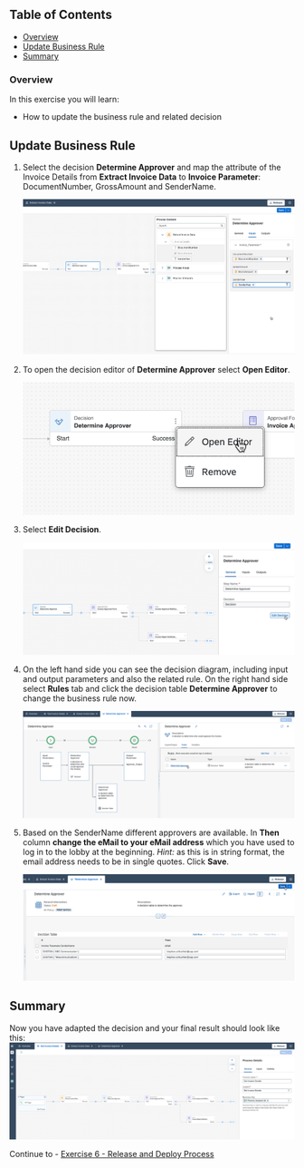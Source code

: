
## Table of Contents
 - [Overview](#overview)
 - [Update Business Rule](#updateBR)
 - [Summary](#summary)

### Overview <a name="overview"></a>

In this exercise you will learn:

- How to update the business rule and related decision

## Update Business Rule <a name="updateBR"></a>


1. Select the decision **Determine Approver** and map the attribute of the Invoice Details from **Extract Invoice Data** to **Invoice Parameter**: DocumentNumber, GrossAmount and SenderName.

    ![05a](./images/001.png)
    
    
2. To open the decision editor of **Determine Approver** select **Open Editor**.

    ![05a](./images/002.png)
    
3. Select **Edit Decision**.    
    
    ![05a](./images/003.png)
    
4. On the left hand side you can see the decision diagram, including input and output parameters and also the related rule. On the right hand side select **Rules** tab and click the decision table **Determine Approver** to change the business rule now.
        
    ![05a](./images/004.png)
   
5. Based on the SenderName different approvers are available. In **Then** column **change the eMail to your eMail address** which you have used to log in to the lobby at the beginning. *Hint:* as this is in string format, the email address needs to be in single quotes.
Click **Save**.   
    
    ![05a](./images/005.png)
    
## Summary <a name="summary"></a>

Now you have adapted the decision and your final result should look like this:
    ![05a](./images/006.png)


Continue to - [Exercise 6 - Release and Deploy Process](../6_ReleaseDeployProcess/Readme.md)
